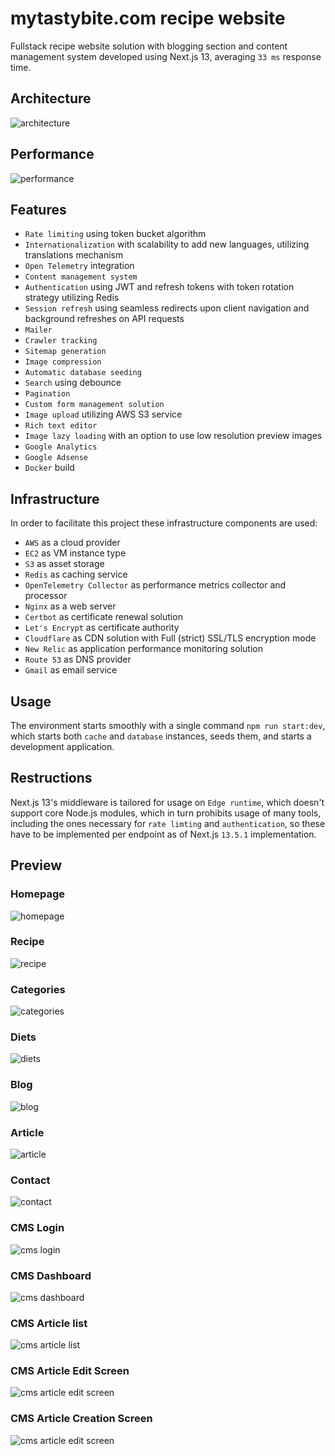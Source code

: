 # mytastybite.com recipe website

Fullstack recipe website solution with blogging section and content management system developed using Next.js 13, averaging `33 ms` response time.

## Architecture

![architecture](assets/architecture.jpg)

## Performance

![performance](assets/performance.jpg)

## Features

- `Rate limiting` using token bucket algorithm
- `Internationalization` with scalability to add new languages, utilizing translations mechanism
- `Open Telemetry` integration
- `Content management system`
- `Authentication` using JWT and refresh tokens with token rotation strategy utilizing Redis
- `Session refresh` using seamless redirects upon client navigation and background refreshes on API requests
- `Mailer`
- `Crawler tracking`
- `Sitemap generation`
- `Image compression`
- `Automatic database seeding`
- `Search` using debounce
- `Pagination`
- `Custom form management solution`
- `Image upload` utilizing AWS S3 service
- `Rich text editor`
- `Image lazy loading` with an option to use low resolution preview images
- `Google Analytics`
- `Google Adsense`
- `Docker` build

## Infrastructure

In order to facilitate this project these infrastructure components are used:

- `AWS` as a cloud provider
- `EC2` as VM instance type
- `S3` as asset storage
- `Redis` as caching service
- `OpenTelemetry Collector` as performance metrics collector and processor
- `Nginx` as a web server
- `Certbot` as certificate renewal solution
- `Let's Encrypt` as certificate authority
- `Cloudflare` as CDN solution with Full (strict) SSL/TLS encryption mode
- `New Relic` as application performance monitoring solution
- `Route 53` as DNS provider
- `Gmail` as email service

## Usage

The environment starts smoothly with a single command `npm run start:dev`, which starts both `cache` and `database` instances, seeds them, and starts a development application.

## Restructions

Next.js 13's middleware is tailored for usage on `Edge runtime`, which doesn't support core Node.js modules, which in turn prohibits usage of many tools, including the ones necessary for `rate limting` and `authentication`, so these have to be implemented per endpoint as of Next.js `13.5.1` implementation.

## Preview

### Homepage

![homepage](assets/screenshots/homepage.jpg)

### Recipe

![recipe](assets/screenshots/recipe.jpg)

### Categories

![categories](assets/screenshots/categories.jpg)

### Diets

![diets](assets/screenshots/diets.jpg)

### Blog

![blog](assets/screenshots/blog.jpg)

### Article

![article](assets/screenshots/article.jpg)

### Contact

![contact](assets/screenshots/contact.jpg)

### CMS Login

![cms login](assets/screenshots/cmsLogin.jpg)

### CMS Dashboard

![cms dashboard](assets/screenshots/cmsDashboard.jpg)

### CMS Article list

![cms article list](assets/screenshots/cmsArticles.jpg)

### CMS Article Edit Screen

![cms article edit screen](assets/screenshots/cmsArticleEdit.jpg)

### CMS Article Creation Screen

![cms article edit screen](assets/screenshots/cmsArticleCreate.jpg)
